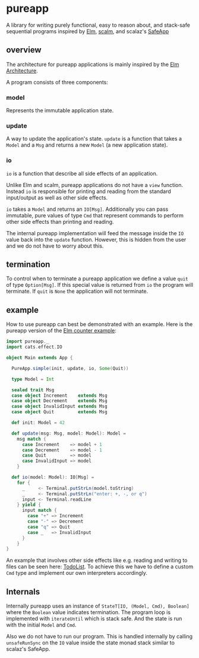 # pureapp

A library for writing purely functional, easy to reason about, and stack-safe sequential programs inspired by [Elm](http://elm-lang.org/), [scalm](https://github.com/julienrf/scalm), and scalaz's [SafeApp](https://github.com/scalaz/scalaz/blob/bffbbcf366ca3a33dad6b3c10683228b20812bcf/effect/src/main/scala/scalaz/effect/SafeApp.scala)

## overview

The architecture for pureapp applications is mainly inspired by the [Elm Architecture](https://guide.elm-lang.org/architecture/).

A program consists of three components:

### model

Represents the immutable application state.

### update

A way to update the application's state. `update` is a function that takes a `Model` and a `Msg` and returns a new `Model` (a new application state).

### io

`io` is a function that describe all side effects of an application.

Unlike Elm and scalm, pureapp applications do not have a `view` function. Instead `io` is responsible for printing and reading from the standard input/output as well as other side effects.

`io` takes a `Model` and returns an `IO[Msg]`. Additionally you can pass immutable, pure values of type `Cmd` that represent commands to perform other side effects than printing and reading.

The internal pureapp implementation will feed the message inside the `IO` value back into the `update` function. However, this is hidden from the user and we do not have to worry about this.

## termination

To control when to terminate a pureapp application we define a value `quit` of type `Option[Msg]`. If this special value is returned from `io` the program will terminate. If `quit` is `None` the application will not terminate.

## example

How to use pureapp can best be demonstrated with an example. Here is the pureapp version of the [Elm counter example](http://elm-lang.org/examples/buttons):

```scala
import pureapp._
import cats.effect.IO

object Main extends App {

  PureApp.simple(init, update, io, Some(Quit))

  type Model = Int

  sealed trait Msg
  case object Increment    extends Msg
  case object Decrement    extends Msg
  case object InvalidInput extends Msg
  case object Quit         extends Msg

  def init: Model = 42

  def update(msg: Msg, model: Model): Model =
    msg match {
      case Increment    => model + 1
      case Decrement    => model - 1
      case Quit         => model
      case InvalidInput => model
    }

  def io(model: Model): IO[Msg] =
    for {
      _     <- Terminal.putStrLn(model.toString)
      _     <- Terminal.putStrLn("enter: +, -, or q")
      input <- Terminal.readLine
    } yield {
      input match {
        case "+" => Increment
        case "-" => Decrement
        case "q" => Quit
        case _   => InvalidInput
      }
    }
}

```

An example that involves other side effects like e.g. reading and writing to files can be seen here: [TodoList](https://github.com/battermann/pureapp/blob/master/examples/todolist/src/main/scala/example/Main.scala). To achieve this we have to define a custom `Cmd` type and implement our own interpreters accordingly.

## Internals

Internally pureapp uses an instance of `StateT[IO, (Model, Cmd), Boolean]` where the `Boolean` value indicates termination. The program loop is implemented with `iterateUntil` which is stack safe. And the state is run with the initial `Model` and `Cmd`.

Also we do not have to run our program. This is handled internally by calling `unsafeRunSync` on the `IO` value inside the state monad stack similar to scalaz's SafeApp.
